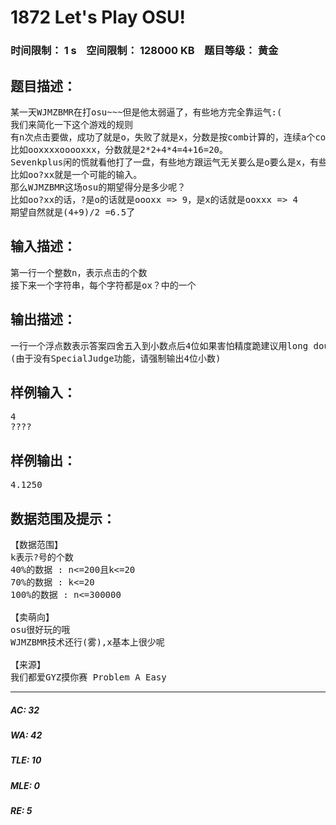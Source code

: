 # 1872 Let's Play OSU!   
### 时间限制： 1 s&nbsp;&nbsp;&nbsp;&nbsp;空间限制： 128000 KB&nbsp;&nbsp;&nbsp;&nbsp;题目等级： 黄金  
## 题目描述：  

<pre>
某一天WJMZBMR在打osu~~~但是他太弱逼了，有些地方完全靠运气:(  
我们来简化一下这个游戏的规则  
有n次点击要做，成功了就是o，失败了就是x，分数是按comb计算的，连续a个comb就有a*a分，comb就是极大的连续o。  
比如ooxxxxooooxxx，分数就是2*2+4*4=4+16=20。  
Sevenkplus闲的慌就看他打了一盘，有些地方跟运气无关要么是o要么是x，有些地方o或者x各有50%的可能性，用?号来表示。  
比如oo?xx就是一个可能的输入。  
那么WJMZBMR这场osu的期望得分是多少呢？  
比如oo?xx的话，?是o的话就是oooxx => 9，是x的话就是ooxxx => 4  
期望自然就是(4+9)/2 =6.5了
</pre>
  
  
## 输入描述：  

<pre>
第一行一个整数n，表示点击的个数  
接下来一个字符串，每个字符都是ox？中的一个
</pre>
  
  
## 输出描述：  

<pre>
一行一个浮点数表示答案四舍五入到小数点后4位如果害怕精度跪建议用long double或者extended
(由于没有SpecialJudge功能，请强制输出4位小数)
</pre>
  
  
## 样例输入：  

<pre>
4  
????
</pre>
  
  
## 样例输出：  

<pre>
4.1250
</pre>
  
  
## 数据范围及提示：  

<pre>
【数据范围】
k表示?号的个数
40%的数据 : n<=200且k<=20
70%的数据 : k<=20
100%的数据 : n<=300000
 
【卖萌向】
osu很好玩的哦
WJMZBMR技术还行(雾),x基本上很少呢
 
【来源】
我们都爱GYZ摸你赛 Problem A Easy
</pre>
  
  
***  

##### AC: 32  
##### WA: 42  
##### TLE: 10  
##### MLE: 0  
##### RE: 5  
